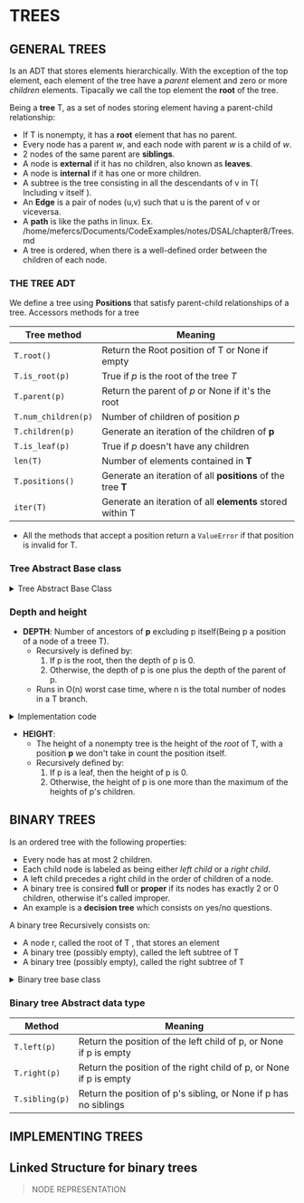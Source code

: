 # TREES

## GENERAL TREES

Is an ADT that stores elements hierarchically. With the exception of the top element, each element of the tree have a *parent* element and zero or more *children* elements. Tipacally we call the top element the **root**  of the tree.

Being a **tree** T, as a set of nodes storing element having a parent-child relationship:
- If T is nonempty, it has a **root** element that has no parent.
- Every node has a parent *w*, and each node with parent *w* is a child of *w*.
- 2 nodes of the same parent are **siblings**.
- A node is **external** if it has no children, also known as **leaves**.
- A node is **internal** if it has one or more children.
- A subtree is the tree consisting in all the descendants of v in T( Including v itself ).
- An **Edge** is a pair of nodes (u,v) such that u is the parent of v or viceversa.
- A **path** is like the paths in linux. Ex. /home/mefercs/Documents/CodeExamples/notes/DSAL/chapter8/Trees.md
- A tree is ordered, when there is a well-defined order between the children of each node.

### THE TREE ADT
We define a tree using **Positions** that satisfy parent-child relationships of a tree.
Accessors methods for a tree

| Tree method | Meaning |
|---|---|
| `T.root()` | Return the Root position of T or None if empty |
| `T.is_root(p)`  | True if *p* is the root of the tree *T* |
| `T.parent(p)` | Return the parent of *p* or None if it's the root |
| `T.num_children(p)` | Number of children of position *p* |
| `T.children(p)` | Generate an iteration of the children of **p** |
| `T.is_leaf(p)` | True if *p* doesn't have any children |
| `len(T)` | Number of elements contained in **T** |
| `T.positions()` | Generate an iteration of all **positions** of the tree **T** |
| `iter(T)` | Generate an iteration of all **elements** stored within T |

- All the methods that accept a position return a `ValueError` if that position is invalid for T.

### Tree Abstract Base class

<details>
<summary>
  Tree Abstract Base Class
</summary>

```py
class Tree:
    """Abstract base class representing a tree structure"""
    class Position:
        """ Abstraction that represents the location of a single element """
        def element(self)->None: 
            """ Returns the element stored in this Position"""
            raise NotImplemented("must be implemented by subclass")
        def __eq__(self,other) -> bool:
            raise NotImplemented("must be implemented by subclass")
        def __ne__(self,other) -> bool:
            return not (self==other)
    def root( self ):
        """Returns the Root Position or None if the Tree is empty"""
        raise NotImplemented("must be implemented by subclass")
    def parent( self , p ):
        """Return the parent Position or None if p is root"""
        raise NotImplemented("must be implemented by subclass")
    def num_children( self , p ): 
        """Return the number of children that Position p has"""
        raise NotImplemented("must be implemented by subclass")
    def children( self , p ): 
        """Generate an iteration of Position representing p's children"""
        raise NotImplemented("must be implemented by subclass")
    def __len__(self): 
        """Total number of ELEMENTS of the Tree"""
        raise NotImplemented("must be implemented by subclass")
    def is_root(self, p) -> bool: 
        """True if Position p is the Root of the Tree"""
        return self.root() == p
    def is_leaf(self,p) -> bool: 
        """True if position p doesn't have any children"""
        return self.num_children(p) == 0
    def is_empty(self):
        """True if the tree is empty"""
        return len(self) == 0
```

</details>

### Depth and height

- **DEPTH**: Number of ancestors of **p** excluding p itself(Being p a position of a node of a treee T).
  - Recursively is defined by: 
    1. If p is the root, then the depth of p is 0.
    2. Otherwise, the depth of p is one plus the depth of the parent of p.
  - Runs in O(n) worst case time, where n is the total number of nodes in a T branch.

<details>

<summary>Implementation code</summary>

```py
def depth(self, p):
  if self.is_root(p):
    return 0 
  else:
    return 1 + self.depth( self.parent(p) )
```
</details>

- **HEIGHT**:
  - The height of a nonempty tree is the height of the *root* of T, with a position **p** we don't take in count the position itself.
  - Recursively defined by: 
    1. If p is a leaf, then the height of p is 0.
    2. Otherwise, the height of p is one more than the maximum of the heights of p's children.


## BINARY TREES

Is an ordered tree with the following properties: 
  - Every node has at most 2 children.
  - Each child node is labeled as being either *left child* or a *right child*.
  - A left child precedes a right child in the order of children of a node.
- A binary tree is consired **full** or **proper** if its nodes has exactly 2 or 0 children, otherwise it's called improper.
- An example is a **decision tree** which consists on yes/no questions.

A binary tree Recursively consists on: 
- A node r, called the root of T , that stores an element
- A binary tree (possibly empty), called the left subtree of T
- A binary tree (possibly empty), called the right subtree of T

<details>
<summary>Binary tree base class</summary>
```py
class BinaryTree(Tree): 
    """Abstract base class representing a binary tree structure"""
    def left(self,p): 
        """Return a Position representing p's left child or None if p doesn't have a left child"""
        raise NotImplementedError('must by implemented by a subclass')
    def right(self,p): 
        """Return a Position representing p's right child or None if p doesn't have a right child"""
        raise NotImplementedError('must by implemented by a subclass')
    def sibling(self, p): 
        """Return a Position representing p's sibling (or None if no sibling)"""
        parent = self.parent()
        if parent is None:
            return None #p is the root
        else:
            if p == self.left(parent):
                return self.right(parent)
            else:
                return self.left(parent)
    def children(self,p): 
        """Generate an iteration of Position representing p's children"""
        if self.left(p) is not None:
            yield self.left(p)
        if self.right(p) is not None:
            yield self.right(p)
```
</details>

### Binary tree Abstract data type

|Method|Meaning|
|---|---|
| `T.left(p)` |Return the position of the left child of p, or None if p is empty|
| `T.right(p)` |Return the position of the right child of p, or None if p is empty|
| `T.sibling(p)` | Return the position of p's sibling, or None if p has no siblings|

## IMPLEMENTING TREES

## Linked Structure for binary trees

> NODE REPRESENTATION



